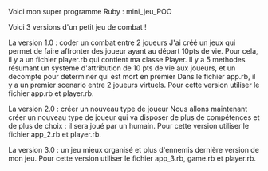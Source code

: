 Voici mon super programme Ruby : mini_jeu_POO

Voici 3 versions d'un petit jeu de combat ! 

La version 1.0 : coder un combat entre 2 joueurs
    J'ai créé un jeux qui permet de faire affronter des joueur ayant au départ 10pts de vie. Pour cela, il y a un fichier player.rb qui contient ma classe Player. Il y a 5 methodes résumant un systeme d'attribution de 10 pts de vie aux joueurs, et un decompte pour determiner qui est mort en premier Dans le fichier app.rb, il y a un premier scenario entre 2 joueurs virtuels. Pour cette version utiliser le fichier app.rb et player.rb.

La version 2.0 : créer un nouveau type de joueur
    Nous allons maintenant créer un nouveau type de joueur qui va disposer de plus de compétences et de plus de choix : il sera joué par un humain. Pour cette version utiliser le fichier app_2.rb et player.rb.

La version 3.0 : un jeu mieux organisé et plus d'ennemis
    dernière version de mon jeu. Pour cette version utiliser le fichier app_3.rb, game.rb et player.rb.